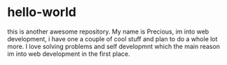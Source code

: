 # hello-world
this is another awesome repository.
My name is Precious, im into web development, i have one a couple of cool stuff and plan to do a whole lot more.
I love solving problems and self developmnt which the main reason im into web development in the first place.
